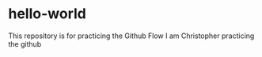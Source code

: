 # hello-world
This repository is for practicing the Github Flow
I am Christopher practicing the github
